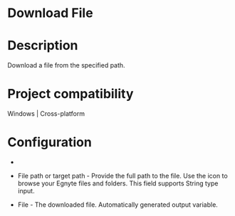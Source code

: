 ﻿# Download File

# Description

Download a file from the specified path.

# Project compatibility

Windows | Cross-platform

# Configuration

* 
* File path or target path - Provide the full path to the file. Use the icon to browse your Egnyte files and folders. This field supports String type input.





* File - The downloaded file. Automatically generated output variable.
